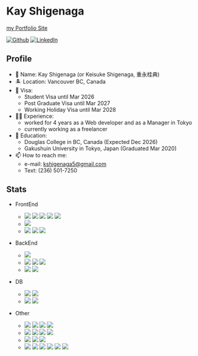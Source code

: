 # Kay Shigenaga
[my Portfolio Site](https://portfolio-lc78p32rv-monaka-13s-projects.vercel.app/)

[![Github](https://img.shields.io/badge/--FFFFFF?style=social&logo=github&label=Follow%20monaka-13)](https://github.com/monaka-13)
[![LinkedIn](https://img.shields.io/badge/--FFFFFF?style=social&label=LinkedIn)]([https://github.com/monaka-13](https://www.linkedin.com/in/kay-shigenaga-501848342/))



## Profile
- 💬 Name: Kay Shigenaga (or Keisuke Shigenaga, 重永桂典)
- 🏝 Location: Vancouver BC, Canada
- 🚀 Visa:
  - Student Visa until Mar 2026
  - Post Graduate Visa until Mar 2027
  - Working Holiday Visa until Mar 2028
- 👨‍💻 Experience:
  - worked for 4 years as a Web developer and as a Manager in Tokyo
  - currently working as a freelancer
- 🏫 Education:
  - Douglas College in BC, Canada (Expected Dec 2026)
  - Gakushuin University in Tokyo, Japan (Graduated Mar 2020)
- 📫 How to reach me:
  - e-mail: kshigenaga5@gmail.com
  - Text: (236) 501-7250

## Stats
- FrontEnd
  - <img src="https://img.shields.io/badge/-Javascript-F7DF1E.svg?logo=javascript&style=plastic"> <img src="https://img.shields.io/badge/-React-61DAFB.svg?logo=react&style=plastic"> <img src="https://img.shields.io/badge/-Vue.js-4FC08D.svg?logo=vue.js&style=plastic"> <img src="https://img.shields.io/badge/-Angular-DD0031.svg?logo=angular&style=plastic"> <img src="https://img.shields.io/badge/-Jquery-0769AD.svg?logo=jquery&style=plastic">
  - <img src="https://img.shields.io/badge/-Html5-E34F26.svg?logo=html5&style=plastic">
  - <img src="https://img.shields.io/badge/-Css3-1572B6.svg?logo=css3&style=plastic"> <img src="https://img.shields.io/badge/-Sass-CC6699.svg?logo=sass&style=plastic"> <img src="https://img.shields.io/badge/-Bootstrap-563D7C.svg?logo=bootstrap&style=plastic">

- BackEnd
  - <img src="https://img.shields.io/badge/-Java-007396.svg?logo=java&style=plastic">
  - <img src="https://img.shields.io/badge/-PHP-777BB4.svg?logo=php&style=plastic"> <img src="https://img.shields.io/badge/-Cakephp-D33C43.svg?logo=cakephp&style=plastic"> <img src="https://img.shields.io/badge/-Laravel-E74430.svg?logo=laravel&style=plastic">
  - <img src="https://img.shields.io/badge/-C%20Sharp-5C2D91.svg?logo=dot-net&style=plastic"> <img src="https://img.shields.io/badge/-.NET-5C2D91.svg?logo=dot-net&style=plastic">

- DB
  - <img src="https://img.shields.io/badge/-AWS-232F3E.svg?logo=amazon-aws&style=plastic"> <img src="https://img.shields.io/badge/-Microsoft%20Azure-0089D6.svg?logo=microsoftazure&style=plastic">
  - <img src="https://img.shields.io/badge/-Postgresql-336791.svg?logo=postgresql&style=plastic"> <img src="https://img.shields.io/badge/-MySQL-336791.svg?logo=postgresql&style=plastic">

- Other
  - <img src="https://img.shields.io/badge/-Markdown-000000.svg?logo=markdown&style=plastic"> <img src="https://img.shields.io/badge/-Google%20Apps%20Script-000000.svg?style=plastic"> <img src="https://img.shields.io/badge/-JSON-000000.svg?logo=json&style=plastic"> <img src="https://img.shields.io/badge/-Coffeescript-2F2625.svg?logo=coffeescript&style=plastic">
  - <img src="https://img.shields.io/badge/-Git-F05032.svg?logo=git&style=plastic"> <img src="https://img.shields.io/badge/-Github-181717.svg?logo=github&style=plastic"> <img src="https://img.shields.io/badge/-Atlassian-0052CC.svg?logo=atlassian&style=plastic"> <img src="https://img.shields.io/badge/-Bitbucket-0052CC.svg?logo=bitbucket&style=plastic">
  - <img src="https://img.shields.io/badge/-OutSystems-000000.svg?logo=unity&style=plastic"> <img src="https://img.shields.io/badge/-Microsoft%20Power%20Automate-666666.svg?logo=microsoft&style=plastic"> <img src="https://img.shields.io/badge/-Microsoft%20Power%20Apps-666666.svg?logo=microsoft&style=plastic">
  - <img src="https://img.shields.io/badge/-Linux-FCC624.svg?logo=linux&style=plastic"> <img src="https://img.shields.io/badge/-Vagrant-1563FF.svg?logo=vagrant&style=plastic"> <img src="https://img.shields.io/badge/-Firebase-FFCA28.svg?logo=firebase&style=plastic"> <img src="https://img.shields.io/badge/-Google%20analytics-FFC107.svg?logo=google-analytics&style=plastic"> <img src="https://img.shields.io/badge/-Unity-000000.svg?logo=unity&style=plastic"> <img src="https://img.shields.io/badge/-Figma-F24E1E.svg?logo=figma&style=plastic">

